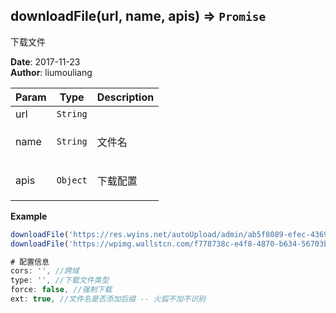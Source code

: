 ## downloadFile(url, name, apis) ⇒ <code>Promise</code>
<p>下载文件</p>

**Date**: 2017-11-23  
**Author**: liumouliang  

| Param | Type | Description |
| --- | --- | --- |
| url | <code>String</code> |  |
| name | <code>String</code> | <p>文件名</p> |
| apis | <code>Object</code> | <p>下载配置</p> |

**Example**  
```javascript
downloadFile('https://res.wyins.net/autoUpload/admin/ab5f8089-efec-4369-8375-7e36db88349c.xlsx','表格')downloadFile('https://wpimg.wallstcn.com/f778738c-e4f8-4870-b634-56703b4acafe.gif?imageView2/1/w/80/h/80','图片')
# 配置信息
cors: '', //跨域
type: '', //下载文件类型
force: false, //强制下载
ext: true, //文件名是否添加后缀 -- 火狐不加不识别
```
